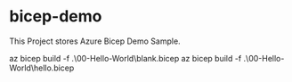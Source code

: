 # bicep-demo
This Project stores Azure Bicep Demo Sample.

az bicep build -f .\00-Hello-World\blank.bicep
az bicep build -f .\00-Hello-World\hello.bicep